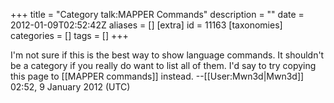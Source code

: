 +++
title = "Category talk:MAPPER Commands"
description = ""
date = 2012-01-09T02:52:42Z
aliases = []
[extra]
id = 11163
[taxonomies]
categories = []
tags = []
+++

I'm not sure if this is the best way to show language commands. It shouldn't be a category if you really do want to list all of them. I'd say to try copying this page to [[MAPPER commands]] instead. --[[User:Mwn3d|Mwn3d]] 02:52, 9 January 2012 (UTC)
